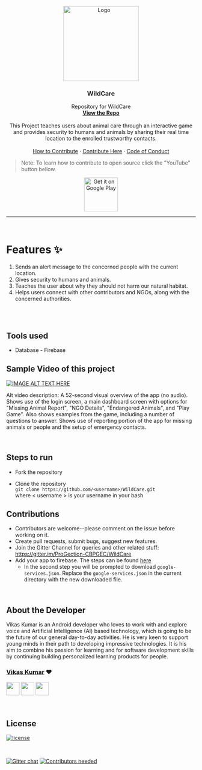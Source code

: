 
<p align="center">
  <a href=" https://www.hackerrank.com/domains/tutorials/30-days-of-code">
   <img src="https://raw.githubusercontent.com/VikasPandey121/WildCare/master/snapshots/animal-care.png" alt="Logo" height="200" width="200"></a>
  </a>

  <h3 align="center">WildCare</h3>



<p align="center">
    Repository for WildCare
    <br />
    <a href="https://github.com/VikasPandey121/WildCare"><strong>View the Repo</strong></a>
    <br />
    <br />
    This Project teaches users about animal care through an interactive game and provides security to humans and animals by sharing their real time location to the enrolled trustworthy contacts.
    <br />
    <br />
    <a href="https://github.com/VikasPandey121/WildCare/blob/master/CONTRIBUTING.md">How to Contribute</a>
    ·
    <a href="https://github.com/VikasPandey121/WildCare/issues">Contribute Here</a>
    ·
    <a href="https://github.com/VikasPandey121/WildCare/blob/master/CODE_OF_CONDUCT.md">Code of Conduct</a>
  </p>
</p>



> Note: To learn how to contribute to open source click the "YouTube" button bellow.

<p align="center">
<a href="https://www.youtube.com/watch?v=LidH-VCDFAQ&t=36s" target="_blank">
<img src="https://raw.githubusercontent.com/VikasPandey121/WildCare/master/snapshots/YouTube-Logo.png" alt="Get it on Google Play" height="90"/></a>
</p>


<hr>

<br>


# Features ✨

1. Sends an alert message to the concerned people with the current location.
2. Gives security to humans and animals.
3. Teaches the user about why they should not harm our natural habitat.
4. Helps users connect with other contributors and NGOs, along with the concerned authorities.



<br>

<br>


## Tools used
* Database - Firebase

## Sample Video of this project
[![IMAGE ALT TEXT HERE](https://img.youtube.com/vi/CeLp2q3Z1AI/0.jpg)](https://www.youtube.com/watch?v=CeLp2q3Z1AI)

Alt video description: A 52-second visual overview of the app (no audio). Shows use of the login screen, a main dashboard screen with options for "Missing Animal Report", "NGO Details", "Endangered Animals", and "Play Game". Also shows examples from the game, including a number of questions to answer. Shows use of reporting portion of the app for missing animals or people and the setup of emergency contacts. 

<br>

## Steps to run

* Fork the repository

* Clone the repository  
  `git clone https://github.com/<username>/WildCare.git`   
  where \< username \> is your username in your bash


## Contributions 

* Contributors are welcome--please comment on the issue before working on it.
* Create pull requests, submit bugs, suggest new features.
* Join the Gitter Channel for queries and other related stuff: https://gitter.im/ProGection-CBPGEC/WildCare
* Add your app to firebase. The steps can be found [here](https://firebase.google.com/docs/database/android/start)
    * In the second step you will be prompted to download ```google-services.json```. Replace the ```google-services.json``` in the current directory with the new downloaded file. 

<br>

## About the Developer

Vikas Kumar is an Android developer who loves to work with and explore voice and Artificial Intelligence (AI) based technology, which is going to be the future of our general day-to-day activities. He is very keen to support young minds in their path to developing impressive technologies. It is his aim to combine his passion for learning and for software development skills by continuing building personalized learning products for people.

### [Vikas Kumar](https://github.com/VikasPandey121) ❤

[<img src="https://image.flaticon.com/icons/svg/185/185964.svg" width="35" padding="10">](https://linkedin.com/in/VikasPandey121/)
[<img src="https://image.flaticon.com/icons/svg/185/185981.svg" width="35" padding="10">](https://www.facebook.com/VikasPandey827)
[<img src="https://image.flaticon.com/icons/svg/185/185985.svg" width="35" padding="10">](https://www.instagram.com/VikasPandey121/)

<br>


## License

[![license](https://img.shields.io/github/license/mashape/apistatus.svg)](#)

<br>

[![Gitter chat](https://badges.gitter.im/gitterHQ/gitter.png)](https://gitter.im/ProGection-CBPGEC/WildCare) 
[![Contributors needed](https://img.shields.io/badge/contributors-needed-yellow.svg)](#)
